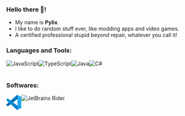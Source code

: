 ### Hello there 👋!<br/>

- My name is **Pylix**.
- I like to do random stuff ever, like modding apps and video games.
- A certified professional stupid beyond repair, whatever you call it!

  
### Languages and Tools:

<a href="https://www.javascript.com/" target="_blank"><img align="left" alt="JavaScript" src="https://cdn.jsdelivr.net/npm/programming-languages-logos@0.0.3/src/javascript/javascript_48x48.png" height="40px"/></a>
<a href="https://www.typescriptlang.org/" target="_blank"><img align="left" alt="TypeScript" src="https://cdn.jsdelivr.net/npm/programming-languages-logos@0.0.3/src/typescript/typescript_48x48.png" height="40px"/></a>
<a href="https://www.java.com/" target="_blank"><img align="left" alt="Java" src="https://cdn.jsdelivr.net/npm/programming-languages-logos@0.0.3/src/java/java_48x48.png" /></a>
<a href="https://docs.microsoft.com/en-us/dotnet/csharp/" target="_blank"><img align="left" alt="C#" src="https://cdn.jsdelivr.net/npm/programming-languages-logos@0.0.3/src/csharp/csharp_48x48.png" height="40px"/></a>

<br />
<br />

### Softwares:

<img align="left" alt="Visual Studio Code" src="https://raw.githubusercontent.com/github/explore/80688e429a7d4ef2fca1e82350fe8e3517d3494d/topics/visual-studio-code/visual-studio-code.png" height="40px" />
<img align="left" alt="JetBrains Rider" src="https://resources.jetbrains.com/storage/products/rider/img/meta/rider_logo_300x300.png" height="40px"/>

<!-- TODO: projects -->
<!--
### Discord
[![](https://discord-md-badge.vercel.app/api/shield/492949202121261067)](https://discord.com/users/492949202121261067) 
--->
